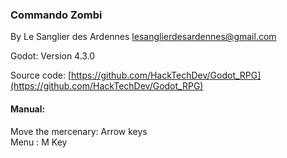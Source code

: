 ### Commando Zombi

By Le Sanglier des Ardennes <lesanglierdesardennes@gmail.com>  

Godot: Version 4.3.0  

Source code: [https://github.com/HackTechDev/Godot_RPG](https://github.com/HackTechDev/Godot_RPG)  


#### Manual:  

Move the mercenary: Arrow keys  
Menu : M Key  

